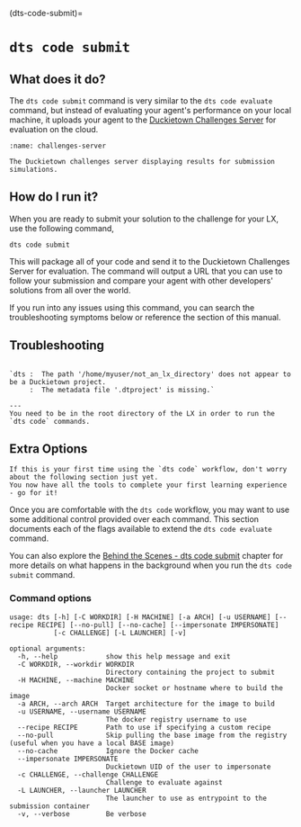 (dts-code-submit)=
# `dts code submit`

## What does it do?

The `dts code submit` command is very similar to the `dts code evaluate` command, but instead of evaluating your 
agent's performance on your local machine, it uploads your agent to the 
[Duckietown Challenges Server](https://challenges.duckietown.org) for evaluation on the cloud.

```{figure} ../../_images/consume/challenges-server.png
:name: challenges-server

The Duckietown challenges server displaying results for submission simulations.
```

## How do I run it?

When you are ready to submit your solution to the challenge for your LX, use the following command,

    dts code submit

This will package all of your code and send it to the Duckietown Challenges Server for evaluation. 
The command will output a URL that you can use to follow your submission and compare your agent with other 
developers' solutions from all over the world.

If you run into any issues using this command, you can search the troubleshooting symptoms below or 
reference the [](how-to-get-help) section of this manual.

## Troubleshooting

```{trouble}

`dts :  The path '/home/myuser/not_an_lx_directory' does not appear to be a Duckietown project. 
     :  The metadata file '.dtproject' is missing.`

---
You need to be in the root directory of the LX in order to run the `dts code` commands.
```

## Extra Options

```{warning}
If this is your first time using the `dts code` workflow, don't worry about the following section just yet. 
You now have all the tools to complete your first learning experience - go for it!
```

Once you are comfortable with the `dts code` workflow, you may want to use some additional control provided 
over each command. This section documents each of the flags available to extend the `dts code evaluate` command.

You can also explore the [Behind the Scenes - dts code submit](behind-the-scenes-code-submit) chapter
for more details on what happens in the background when you run the `dts code submit` command.


### Command options

```
usage: dts [-h] [-C WORKDIR] [-H MACHINE] [-a ARCH] [-u USERNAME] [--recipe RECIPE] [--no-pull] [--no-cache] [--impersonate IMPERSONATE]
           [-c CHALLENGE] [-L LAUNCHER] [-v]

optional arguments:
  -h, --help            show this help message and exit
  -C WORKDIR, --workdir WORKDIR
                        Directory containing the project to submit
  -H MACHINE, --machine MACHINE
                        Docker socket or hostname where to build the image
  -a ARCH, --arch ARCH  Target architecture for the image to build
  -u USERNAME, --username USERNAME
                        The docker registry username to use
  --recipe RECIPE       Path to use if specifying a custom recipe
  --no-pull             Skip pulling the base image from the registry (useful when you have a local BASE image)
  --no-cache            Ignore the Docker cache
  --impersonate IMPERSONATE
                        Duckietown UID of the user to impersonate
  -c CHALLENGE, --challenge CHALLENGE
                        Challenge to evaluate against
  -L LAUNCHER, --launcher LAUNCHER
                        The launcher to use as entrypoint to the submission container
  -v, --verbose         Be verbose
````